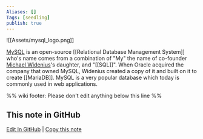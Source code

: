 ```yaml
---
Aliases: []
Tags: [seedling]
publish: true
---
```


![[Assets/mysql_logo.png]]

[MySQL](https://en.wikipedia.org/wiki/MySQL) is an open-source [[Relational Database Management System]] who's name comes from a combination of "My" the name of co-founder [Michael Widenius](https://en.wikipedia.org/wiki/Michael_Widenius "Michael Widenius")'s daughter, and "[[SQL]]". When Oracle acquired the company that owned MySQL, Widenius created a copy of it and built on it to create [[MariaDB]]. MySQL is a very popular database which today is commonly used in web applications.

%% wiki footer: Please don't edit anything below this line %%

## This note in GitHub

<span class="git-footer">[Edit In GitHub](https://github.dev/data-engineering-community/data-engineering-wiki/blob/main/Tools/Databases/MySQL.md "git-hub-edit-note") | [Copy this note](https://raw.githubusercontent.com/data-engineering-community/data-engineering-wiki/main/Tools/Databases/MySQL.md "git-hub-copy-note") </span>

